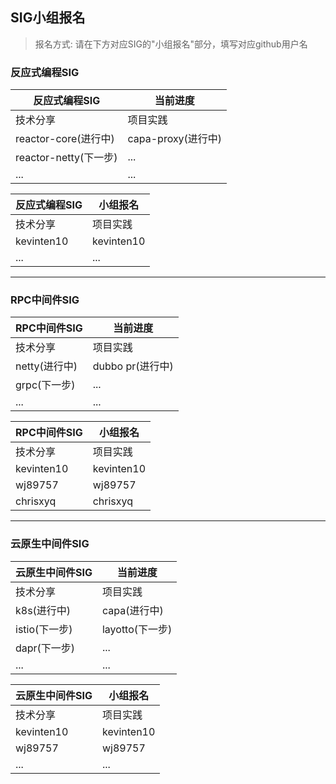 ## SIG小组报名

> 报名方式: 请在下方对应SIG的"小组报名"部分，填写对应github用户名

### 反应式编程SIG

|反应式编程SIG|当前进度|
|---|---|
|技术分享|项目实践|
|reactor-core(进行中)|capa-proxy(进行中)|
|reactor-netty(下一步)|...|
|...|...|

|反应式编程SIG|小组报名|
|---|---|
|技术分享|项目实践|
|kevinten10|kevinten10|
|...|...|

---

### RPC中间件SIG

|RPC中间件SIG|当前进度|
|---|---|
|技术分享|项目实践|
|netty(进行中)|dubbo pr(进行中)|
|grpc(下一步)|...|
|...|...|

|RPC中间件SIG|小组报名|
|---|---|
|技术分享|项目实践|
|kevinten10|kevinten10|
|wj89757|wj89757|
|chrisxyq|chrisxyq|

---

### 云原生中间件SIG

|云原生中间件SIG|当前进度|
|---|---|
|技术分享|项目实践|
|k8s(进行中)|capa(进行中)|
|istio(下一步)|layotto(下一步)|
|dapr(下一步)|...|
|...|...|

|云原生中间件SIG|小组报名|
|---|---|
|技术分享|项目实践|
|kevinten10|kevinten10|
|wj89757|wj89757|
|...|...|
